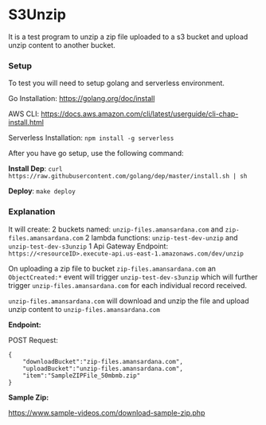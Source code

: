 # S3Unzip

It is a test program to unzip a zip file uploaded to a s3 bucket and upload unzip content to another bucket.

### Setup
To test you will need to setup golang and serverless environment.

Go Installation: https://golang.org/doc/install

AWS CLI: https://docs.aws.amazon.com/cli/latest/userguide/cli-chap-install.html

Serverless Installation: `npm install -g serverless`

After you have go setup, use the following command:

**Install Dep**:
`curl https://raw.githubusercontent.com/golang/dep/master/install.sh | sh`

**Deploy**:
`make deploy`

### Explanation
It will create:
2 buckets named: `unzip-files.amansardana.com` and `zip-files.amansardana.com`
2 lambda functions: `unzip-test-dev-unzip` and `unzip-test-dev-s3unzip`
1 Api Gateway Endpoint: `https://<resourceID>.execute-api.us-east-1.amazonaws.com/dev/unzip`

On uploading a zip file to bucket `zip-files.amansardana.com` an `ObjectCreated:*` event will trigger `unzip-test-dev-s3unzip`
which will further trigger `unzip-files.amansardana.com` for each individual record received.

`unzip-files.amansardana.com` will download and unzip the file and upload unzip content to `unzip-files.amansardana.com`

**Endpoint:**

POST Request:
```
{
    "downloadBucket":"zip-files.amansardana.com",
    "uploadBucket":"unzip-files.amansardana.com",
    "item":"SampleZIPFile_50mbmb.zip"
}
```

**Sample Zip:**

https://www.sample-videos.com/download-sample-zip.php
